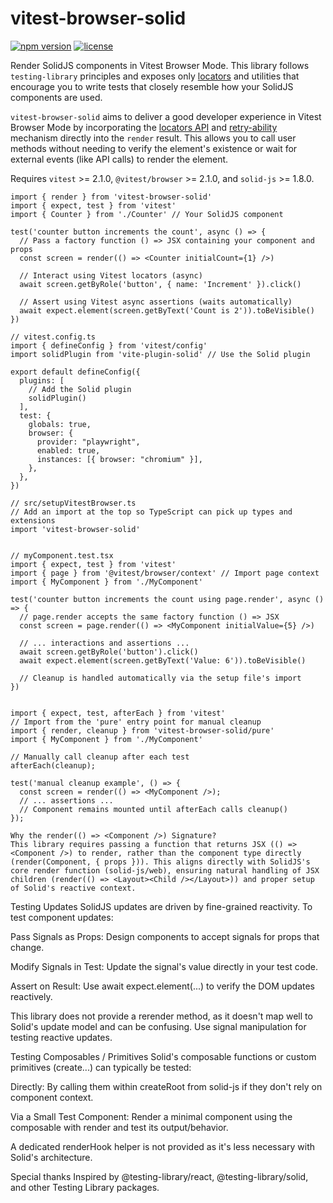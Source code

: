 # vitest-browser-solid

[![npm version](https://img.shields.io/npm/v/vitest-browser-solid.svg?style=flat-square)](https://npmjs.com/package/vitest-browser-solid)
[![license](https://img.shields.io/npm/l/vitest-browser-solid.svg?style=flat-square)](https://opensource.org/licenses/MIT)
<!-- Add other badges like build status, coverage etc. if applicable -->

Render SolidJS components in Vitest Browser Mode. This library follows `testing-library` principles and exposes only [locators](https://vitest.dev/guide/browser/locators) and utilities that encourage you to write tests that closely resemble how your SolidJS components are used.

`vitest-browser-solid` aims to deliver a good developer experience in Vitest Browser Mode by incorporating the [locators API](https://vitest.dev/guide/browser/locators.html) and [retry-ability](https://vitest.dev/guide/browser/assertion-api.html) mechanism directly into the `render` result. This allows you to call user methods without needing to verify the element's existence or wait for external events (like API calls) to render the element.

Requires `vitest` >= 2.1.0, `@vitest/browser` >= 2.1.0, and `solid-js` >= 1.8.0.

```tsx
import { render } from 'vitest-browser-solid'
import { expect, test } from 'vitest'
import { Counter } from './Counter' // Your SolidJS component

test('counter button increments the count', async () => {
  // Pass a factory function () => JSX containing your component and props
  const screen = render(() => <Counter initialCount={1} />)

  // Interact using Vitest locators (async)
  await screen.getByRole('button', { name: 'Increment' }).click()

  // Assert using Vitest async assertions (waits automatically)
  await expect.element(screen.getByText('Count is 2')).toBeVisible()
})

// vitest.config.ts
import { defineConfig } from 'vitest/config'
import solidPlugin from 'vite-plugin-solid' // Use the Solid plugin

export default defineConfig({
  plugins: [
    // Add the Solid plugin
    solidPlugin()
  ],
  test: {
    globals: true,
    browser: {
      provider: "playwright",
      enabled: true,
      instances: [{ browser: "chromium" }],
    },
  },
})

// src/setupVitestBrowser.ts
// Add an import at the top so TypeScript can pick up types and extensions
import 'vitest-browser-solid'


// myComponent.test.tsx
import { expect, test } from 'vitest'
import { page } from '@vitest/browser/context' // Import page context
import { MyComponent } from './MyComponent'

test('counter button increments the count using page.render', async () => {
  // page.render accepts the same factory function () => JSX
  const screen = page.render(() => <MyComponent initialValue={5} />)

  // ... interactions and assertions ...
  await screen.getByRole('button').click()
  await expect.element(screen.getByText('Value: 6')).toBeVisible()

  // Cleanup is handled automatically via the setup file's import
})


import { expect, test, afterEach } from 'vitest'
// Import from the 'pure' entry point for manual cleanup
import { render, cleanup } from 'vitest-browser-solid/pure'
import { MyComponent } from './MyComponent'

// Manually call cleanup after each test
afterEach(cleanup);

test('manual cleanup example', () => {
  const screen = render(() => <MyComponent />);
  // ... assertions ...
  // Component remains mounted until afterEach calls cleanup()
});

```

```
Why the render(() => <Component />) Signature?
This library requires passing a function that returns JSX (() => <Component />) to render, rather than the component type directly (render(Component, { props })). This aligns directly with SolidJS's core render function (solid-js/web), ensuring natural handling of JSX children (render(() => <Layout><Child /></Layout>)) and proper setup of Solid's reactive context.
```


Testing Updates
SolidJS updates are driven by fine-grained reactivity. To test component updates:

Pass Signals as Props: Design components to accept signals for props that change.

Modify Signals in Test: Update the signal's value directly in your test code.

Assert on Result: Use await expect.element(...) to verify the DOM updates reactively.

This library does not provide a rerender method, as it doesn't map well to Solid's update model and can be confusing. Use signal manipulation for testing reactive updates.

Testing Composables / Primitives
Solid's composable functions or custom primitives (create...) can typically be tested:

Directly: By calling them within createRoot from solid-js if they don't rely on component context.

Via a Small Test Component: Render a minimal component using the composable with render and test its output/behavior.

A dedicated renderHook helper is not provided as it's less necessary with Solid's architecture.

Special thanks
Inspired by @testing-library/react, @testing-library/solid, and other Testing Library packages.


